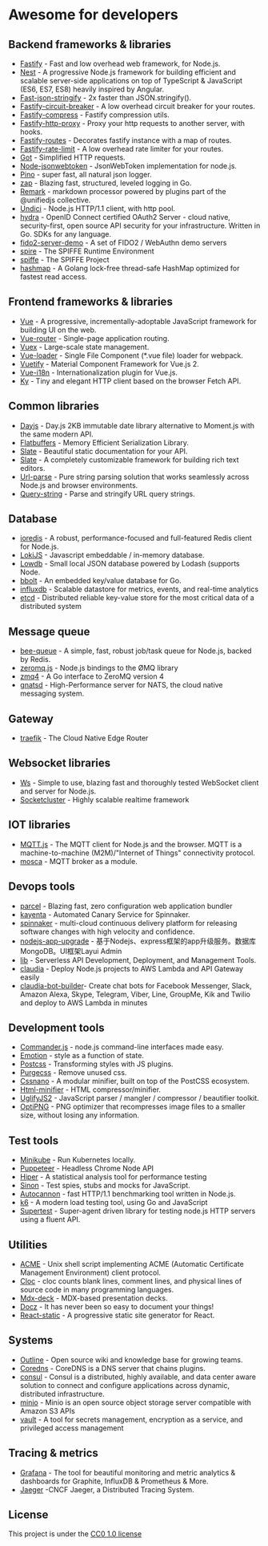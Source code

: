 # Awesome for developers

## Backend frameworks & libraries

- [Fastify](https://github.com/fastify/fastify) - Fast and low overhead web framework, for Node.js.
- [Nest](https://github.com/nestjs/nest) - A progressive Node.js framework for building efficient and scalable server-side applications on top of TypeScript & JavaScript (ES6, ES7, ES8) heavily inspired by Angular.
- [Fast-json-stringify](https://github.com/fastify/fast-json-stringify) - 2x faster than JSON.stringify().
- [Fastify-circuit-breaker](https://github.com/fastify/fastify-circuit-breaker) - A low overhead circuit breaker for your routes.
- [Fastify-compress](https://github.com/fastify/fastify-compress) - Fastify compression utils.
- [Fastify-http-proxy](https://github.com/fastify/fastify-http-proxy) - Proxy your http requests to another server, with hooks.
- [Fastify-routes](https://github.com/fastify/fastify-routes) - Decorates fastify instance with a map of routes.
- [Fastify-rate-limit](https://github.com/fastify/fastify-rate-limit) - A low overhead rate limiter for your routes.
- [Got](https://github.com/sindresorhus/got) - Simplified HTTP requests.
- [Node-jsonwebtoken](https://github.com/auth0/node-jsonwebtoken) - JsonWebToken implementation for node.js.
- [Pino](https://github.com/pinojs/pino) - super fast, all natural json logger.
- [zap](https://github.com/uber-go/zap) - Blazing fast, structured, leveled logging in Go.
- [Remark](https://github.com/remarkjs/remark) - markdown processor powered by plugins part of the @unifiedjs collective.
- [Undici](https://github.com/mcollina/undici) - Node.js HTTP/1.1 client, with http pool.
- [hydra](https://github.com/ory/hydra) - OpenID Connect certified OAuth2 Server - cloud native, security-first, open source API security for your infrastructure. Written in Go. SDKs for any language.
- [fido2-server-demo](https://github.com/apowers313/fido2-server-demo) - A set of FIDO2 / WebAuthn demo servers
- [spire](https://github.com/spiffe/spire) - The SPIFFE Runtime Environment
- [spiffe](https://github.com/spiffe/spiffe) - The SPIFFE Project
- [hashmap](https://github.com/cornelk/hashmap) - A Golang lock-free thread-safe HashMap optimized for fastest read access.

## Frontend  frameworks & libraries

- [Vue](https://github.com/vuejs/vue) - A progressive, incrementally-adoptable JavaScript framework for building UI on the web. 
- [Vue-router](https://github.com/vuejs/vue-router) - Single-page application routing.
- [Vuex](https://github.com/vuejs/vuex) - Large-scale state management.
- [Vue-loader](https://github.com/vuejs/vue-loader) - Single File Component (*.vue file) loader for webpack.
- [Vuetify](https://github.com/vuetifyjs/vuetify) - Material Component Framework for Vue.js 2.
- [Vue-i18n](https://github.com/kazupon/vue-i18n) - Internationalization plugin for Vue.js.
- [Ky](https://github.com/sindresorhus/ky) - Tiny and elegant HTTP client based on the browser Fetch API.

## Common libraries 

- [Dayjs](https://github.com/iamkun/dayjs) - Day.js 2KB immutable date library alternative to Moment.js with the same modern API.
- [Flatbuffers](https://github.com/google/flatbuffers) - Memory Efficient Serialization Library.
- [Slate](https://github.com/lord/slate) - Beautiful static documentation for your API.
- [Slate](https://github.com/ianstormtaylor/slate) - A completely customizable framework for building rich text editors. 
- [Url-parse](https://github.com/unshiftio/url-parse) - Pure string parsing solution that works seamlessly across Node.js and browser environments.
- [Query-string](https://github.com/sindresorhus/query-string) - Parse and stringify URL query strings.

## Database

- [ioredis](https://github.com/luin/ioredis) - A robust, performance-focused and full-featured Redis client for Node.js.
- [LokiJS](https://github.com/techfort/LokiJS) - Javascript embeddable / in-memory database.
- [Lowdb](https://github.com/typicode/lowdb) - Small local JSON database powered by Lodash (supports Node.
- [bbolt](https://github.com/etcd-io/bbolt) - An embedded key/value database for Go.
- [influxdb](https://github.com/influxdata/influxdb) - Scalable datastore for metrics, events, and real-time analytics
- [etcd](https://github.com/etcd-io/etcd) - Distributed reliable key-value store for the most critical data of a distributed system

## Message queue

- [bee-queue](https://github.com/bee-queue/bee-queue) - A simple, fast, robust job/task queue for Node.js, backed by Redis.
- [zeromq.js](https://github.com/zeromq/zeromq.js) - Node.js bindings to the ØMQ library
- [zmq4](https://github.com/pebbe/zmq4) - A Go interface to ZeroMQ version 4
- [gnatsd](https://github.com/nats-io/gnatsd) - High-Performance server for NATS, the cloud native messaging system.

## Gateway

- [traefik](https://github.com/containous/traefik) - The Cloud Native Edge Router

## Websocket libraries

- [Ws](https://github.com/websockets/ws) - Simple to use, blazing fast and thoroughly tested WebSocket client and server for Node.js.
- [Socketcluster](https://github.com/SocketCluster/socketcluster) - Highly scalable realtime framework

## IOT libraries

- [MQTT.js](https://github.com/mqttjs/MQTT.js) - The MQTT client for Node.js and the browser. MQTT is a machine-to-machine (M2M)/"Internet of Things" connectivity protocol.
- [mosca](https://github.com/mcollina/mosca) - MQTT broker as a module.

## Devops tools

- [parcel](https://github.com/parcel-bundler/parcel) - Blazing fast, zero configuration web application bundler
- [kayenta](https://github.com/spinnaker/kayenta) - Automated Canary Service for Spinnaker.
- [spinnaker](https://github.com/spinnaker/spinnaker) - multi-cloud continuous delivery platform for releasing software changes with high velocity and confidence.
- [nodejs-app-upgrade](https://github.com/gytai/nodejs-app-upgrade) - 基于Nodejs、express框架的app升级服务。数据库MongoDB。UI框架Layui Admin
- [lib](https://github.com/stdlib/lib) - Serverless API Development, Deployment, and Management Tools.
- [claudia](https://github.com/claudiajs/claudia) - Deploy Node.js projects to AWS Lambda and API Gateway easily
- [claudia-bot-builder](https://github.com/claudiajs/claudia-bot-builder)- Create chat bots for Facebook Messenger, Slack, Amazon Alexa, Skype, Telegram, Viber, Line, GroupMe, Kik and Twilio and deploy to AWS Lambda in minutes

## Development tools

- [Commander.js](https://github.com/tj/commander.js) - node.js command-line interfaces made easy.
- [Emotion](https://github.com/emotion-js/emotion) - style as a function of state.
- [Postcss](https://github.com/postcss/postcss) - Transforming styles with JS plugins.
- [Purgecss](https://github.com/FullHuman/purgecss) - Remove unused css.
- [Cssnano](https://github.com/cssnano/cssnano) - A modular minifier, built on top of the PostCSS ecosystem.
- [Html-minifier](https://github.com/kangax/html-minifier) - HTML compressor/minifier.
- [UglifyJS2](https://github.com/mishoo/UglifyJS2) - JavaScript parser / mangler / compressor / beautifier toolkit.
- [OptiPNG](http://optipng.sourceforge.net/) - PNG optimizer that recompresses image files to a smaller size, without losing any information.

## Test tools

- [Minikube](https://github.com/kubernetes/minikube) - Run Kubernetes locally.
- [Puppeteer](https://github.com/GoogleChrome/puppeteer) - Headless Chrome Node API
- [Hiper](https://github.com/pod4g/hiper) - A statistical analysis tool for performance testing
- [Sinon](https://github.com/sinonjs/sinon) - Test spies, stubs and mocks for JavaScript.
- [Autocannon](https://github.com/mcollina/autocannon) - fast HTTP/1.1 benchmarking tool written in Node.js.
- [k6](https://github.com/loadimpact/k6) - A modern load testing tool, using Go and JavaScript
- [Supertest](https://github.com/visionmedia/supertest) - Super-agent driven library for testing node.js HTTP servers using a fluent API.

## Utilities

- [ACME](https://github.com/Neilpang/acme.sh) - Unix shell script implementing ACME (Automatic Certificate Management Environment) client protocol.
- [Cloc](https://github.com/AlDanial/cloc) - cloc counts blank lines, comment lines, and physical lines of source code in many programming languages.
- [Mdx-deck](https://github.com/jxnblk/mdx-deck) - MDX-based presentation decks.
- [Docz](https://github.com/pedronauck/docz) - It has never been so easy to document your things!
- [React-static](https://github.com/nozzle/react-static) - A progressive static site generator for React.

## Systems

- [Outline](https://github.com/outline/outline) - Open source wiki and knowledge base for growing teams. 
- [Coredns](https://github.com/coredns/coredns) - CoreDNS is a DNS server that chains plugins.
- [consul](https://github.com/hashicorp/consul) - Consul is a distributed, highly available, and data center aware solution to connect and configure applications across dynamic, distributed infrastructure.
- [minio](https://github.com/minio/minio) - Minio is an open source object storage server compatible with Amazon S3 APIs
- [vault](https://github.com/hashicorp/vault) - A tool for secrets management, encryption as a service, and privileged access management

## Tracing & metrics

- [Grafana](https://github.com/grafana/grafana) - The tool for beautiful monitoring and metric analytics & dashboards for Graphite, InfluxDB & Prometheus & More.
- [Jaeger](https://github.com/jaegertracing/jaeger) -CNCF Jaeger, a Distributed Tracing System.

## License

This project is under the [CC0 1.0 license](https://creativecommons.org/publicdomain/zero/1.0/)
